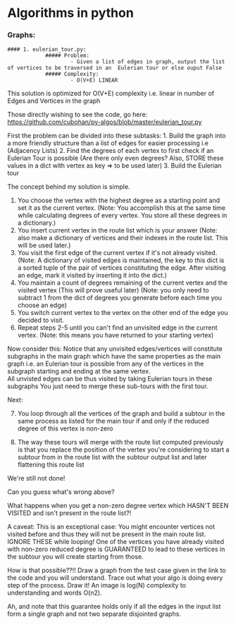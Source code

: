 # Algorithms in python

### Graphs:
    #### 1. eulerian_tour.py:
                ##### Problem: 
                        - Given a list of edges in graph, output the list of vertices to be traversed in an  Eulerian tour or else ouput False
                ##### Complexity: 
                        - O(V+E) LINEAR


This solution is optimized for O(V+E) complexity i.e. linear in number of Edges and Vertices in the graph

Those directly wishing to see the code, go here:
https://github.com/cubohan/py-algos/blob/master/eulerian_tour.py

First the problem can be divided into these subtasks: 
    1. Build the graph into a more friendly structure than a list of edges for easier processing 
        i.e (Adjacency Lists)
    2. Find the degrees of each vertex to first check if an Eulerian Tour is possible 
        (Are there only even degrees? Also, STORE these values in a dict with vertex as key => to be used later) 
    3. Build the Eulerian tour

The concept behind my solution is simple. 

1. You choose the vertex with the highest degree as a starting point and set it as the current vertex. 
    (Note: You accomplish this at the same time while calculating degrees of every vertex. You store all these degrees in a dictionary.)
2. You insert current vertex in the route list which is your answer
    (Note: also make a dictionary of vertices and their indexes in the route list. This will be used later.)
3. You visit the first edge of the current vertex if it's not already visited. 
    (Note: A dictionary of visited edges is maintained, the key to this dict is a sorted tuple of the pair of vertices constituting the edge. After visiting an edge, mark it visited by inserting it into the dict.)
4. You maintain a count of degrees remaining of the current vertex and the visited vertex (This will prove useful later)
    (Note: you only need to subtract 1 from the dict of degrees you generate before each time you choose an edge)
5. You switch current vertex to the vertex on the other end of the edge you decided to visit.
6. Repeat steps 2-5 until you can't find an unvisited edge in the current vertex. 
    (Note: this means you have returned to your starting vertex)

Now consider this:
Notice that any unvisited edges/vertices will constitute subgraphs in the main graph which have the same properties as the main graph i.e. an Eulerian tour is possible from any of the vertices in the subgraph starting and ending at the same vertex.  
All unvisted edges can be thus visited by taking Eulerian tours in these subgraphs
You just need to merge these sub-tours with the first tour.

Next:

7. You loop through all the vertices of the graph and build a subtour in the same process as listed for the main tour if and only if the reduced degree of this vertex is non-zero

8. The way these tours will merge with the route list computed previously is that you replace the position of the vertex you're considering to start a subtour from in the route list with the subtour output list and later flattening this route list

We're still not done!

Can you guess what's wrong above?

What happens when you get a non-zero degree vertex which HASN'T BEEN VISITED and isn't present in the route list?!

A caveat:
This is an exceptional case: You might encounter vertices not visited before and thus they will not be present
in the main route list. IGNORE THESE while looping! One of the vertices you have already visited with non-zero reduced degree is GUARANTEED to lead to these vertices in the subtour you will create starting from those.

How is that possible??!!
Draw a graph from the test case given in the link to the code and you will understand. Trace out what your algo is doing every step of the process. Draw it! An image is log(N) complexity to understanding and words O(n2).

Ah, and note that this guarantee holds only if all the edges in the input list form a single graph and not two separate disjointed graphs.

